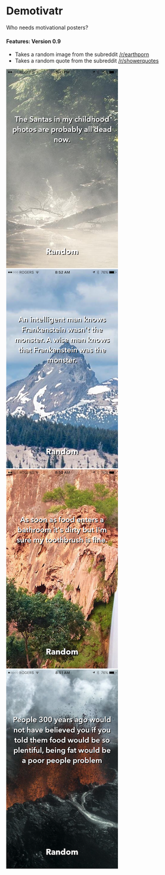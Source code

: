 # Demotivatr
Who needs motivational posters? 

#### Features: Version 0.9

- Takes a random image from the subreddit [/r/earthporn](https://www.reddit.com/r/EarthPorn/top/?sort=top&t=day)
- Takes a random quote from the subreddit [/r/showerquotes](https://www.reddit.com/r/Showerthoughts/top/?sort=top&t=hour)

![alt text](https://raw.githubusercontent.com/Hurlarious/Demotivatr/master/Demotivatr/Assets.xcassets/screen5.imageset/screen5.png)
![alt text](https://raw.githubusercontent.com/Hurlarious/Demotivatr/master/Demotivatr/Assets.xcassets/screen4.imageset/screen4.png)
![alt text](https://raw.githubusercontent.com/Hurlarious/Demotivatr/master/Demotivatr/Assets.xcassets/screen3.imageset/screen3.png)
![alt text](https://raw.githubusercontent.com/Hurlarious/Demotivatr/master/Demotivatr/Assets.xcassets/screen2.imageset/screen2.png)
